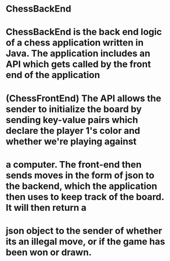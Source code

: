 # ChessBackEnd
# ChessBackEnd is the back end logic of a chess application written in Java. The application includes an API which gets called by the front end of the application
# (ChessFrontEnd) The API allows the sender to initialize the board by sending key-value pairs which declare the player 1's color and whether we're playing against
# a computer. The front-end then sends moves in the form of json to the backend, which the application then uses to keep track of the board. It will then return a 
# json object to the sender of whether its an illegal move, or if the game has been won or drawn.
